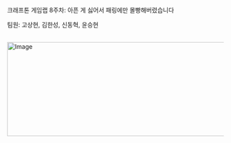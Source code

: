 크래프톤 게임랩 8주차: 아픈 게 싫어서 패링에만 몰빵해버렸습니다

팀원: 고상현, 김한성, 신동혁, 윤승현

<br/>

<img width="766" height="219" alt="Image" src="https://github.com/user-attachments/assets/e13a4738-4746-4f4d-a664-c07924e0ec03" />

